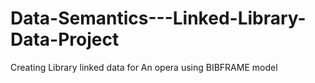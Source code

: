 # Data-Semantics---Linked-Library-Data-Project
Creating Library linked data for An opera using BIBFRAME model

